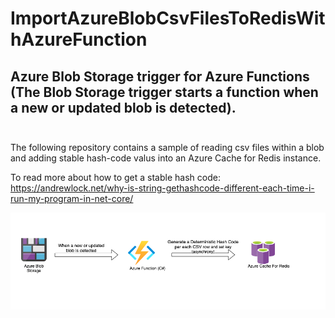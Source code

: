 # ImportAzureBlobCsvFilesToRedisWithAzureFunction


## Azure Blob Storage trigger for Azure Functions <br> (The Blob Storage trigger starts a function when a new or updated blob is detected). <br> <br>
The following repository contains a sample of reading csv files within a blob and adding stable hash-code valus into an Azure Cache for Redis instance.

To read more about how to get a stable hash code: <br>
https://andrewlock.net/why-is-string-gethashcode-different-each-time-i-run-my-program-in-net-core/

![alt text](https://github.com/pazinio/CSVToRedisBlobTrigger/blob/main/img.png?raw=true)


 
 
 
 
